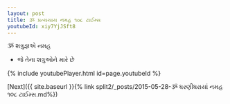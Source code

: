 ```yaml
---
layout: post
title: ૐ પ્રત્યયાય નમહ ૧૦૮ ટાઈમ્સ
youtubeId: xiy7YjJSft8
---
```

 
 
 ૐ શત્રુજ્ઞએ નમહ  
 
 -  જે તેના શત્રુઓને મારે છે 
 
  
 
  
 
 
 
 
 
 


{% include youtubePlayer.html id=page.youtubeId %}
 
[Next]({{ site.baseurl }}{% link  split2/_posts/2015-05-28-ૐ ધરણીધરાયાં નમહ ૧૦૮ ટાઈમ્સ.md%})
 
